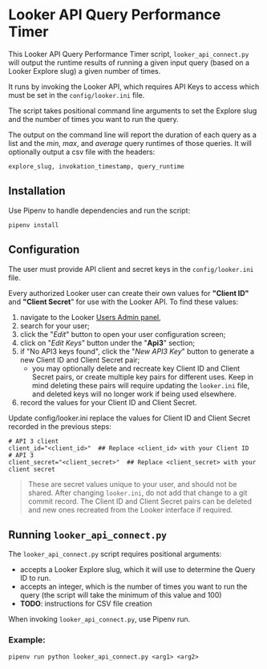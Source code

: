# Looker API Query Performance Timer

This Looker API Query Performance Timer script, `looker_api_connect.py` will output the runtime results of running a given input query (based on a Looker Explore slug) a given number of times.

It runs by invoking the Looker API, which requires API Keys to access which must be set in the `config/looker.ini` file.

The script takes positional command line arguments to set the Explore slug and the number of times you want to run the query.

The output on the command line will report the duration of each query as a list and the _min_, _max_, and _average_ query runtimes of those queries. It will optionally output a csv file with the headers:

`explore_slug, invokation_timestamp, query_runtime`

## Installation

Use Pipenv to handle dependencies and run the script:
```
pipenv install
```
## Configuration

The user must provide API client and secret keys in the `config/looker.ini` file.

Every authorized Looker user can create their own values for __"Client ID"__ and __"Client Secret__" for use with the Looker API. To find these values:

 1. navigate to the Looker [Users Admin panel](https://analytics.gov.bc.ca/admin/users),
 2. search for your user;
 3. click the "_Edit_" button to open your user configuration screen;
 4. click on "_Edit Keys_" button under the "__Api3__" section;
 5. if "No API3 keys found", click the "_New API3 Key_" button to generate a new Client ID and Client Secret pair;
    - you may optionally delete and recreate key Client ID and Client Secret pairs, or create multiple key pairs for different uses. Keep in mind deleting these pairs will require updating the `looker.ini` file, and deleted keys will no longer work if being used elsewhere.
 6. record the values for your Client ID and Client Secret.

Update config/looker.ini replace the values for Client ID and Client Secret recorded in the previous steps:

```
# API 3 client 
client_id="<client_id>"  ## Replace <client_id> with your Client ID
# API 3 
client_secret="<client_secret>"  ## Replace <client_secret> with your client secret
```

> These are secret values unique to your user, and should not be shared. After changing `looker.ini`, do not add that change to a git commit record. The Client ID and Client Secret pairs can be deleted and new ones recreated from the Looker interface if required.

## Running `looker_api_connect.py`

The `looker_api_connect.py` script requires positional arguments:
 - <arg1> accepts a Looker Explore slug, which it will use to determine the Query ID to run.
 - <arg2> accepts an integer, which is the number of times you want to run the query (the script will take the minimum of this value and 100)
 - __TODO__: instructions for CSV file creation

When invoking `looker_api_connect.py`, use Pipenv run.

### Example:

```
pipenv run python looker_api_connect.py <arg1> <arg2>
```
